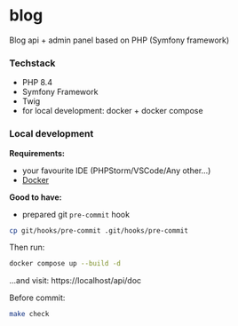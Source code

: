 # blog
Blog api + admin panel based on PHP (Symfony framework)

### Techstack

- PHP 8.4
- Symfony Framework
- Twig
- for local development: docker + docker compose

### Local development

**Requirements:**
- your favourite IDE (PHPStorm/VSCode/Any other...)
- [Docker](https://docs.docker.com/get-started/get-docker/)

**Good to have:**
- prepared git `pre-commit` hook
```bash
cp git/hooks/pre-commit .git/hooks/pre-commit
```

Then run:
```bash
docker compose up --build -d
```
...and visit: https://localhost/api/doc

Before commit:
```bash
make check
```
